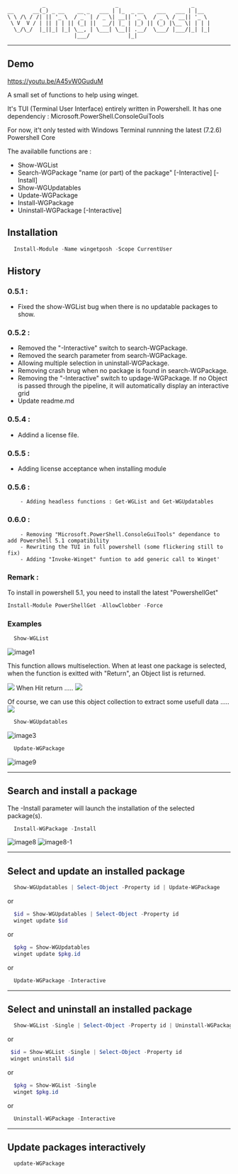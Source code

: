 ```
           _                      _                       _
__      __(_) _ __    __ _   ___ | |_  _ __    ___   ___ | |__
\ \ /\ / /| || '_ \  / _` | / _ \| __|| '_ \  / _ \ / __|| '_ \
 \ V  V / | || | | || (_| ||  __/| |_ | |_) || (_) |\__ \| | | |
  \_/\_/  |_||_| |_| \__, | \___| \__|| .__/  \___/ |___/|_| |_|
                     |___/            |_|
```
***

## Demo
https://youtu.be/A45vW0GuduM


A small set of functions to help using winget.

It's TUI (Terminal User Interface) entirely written in Powershell.
It has one dependenciy : Microsoft.PowerShell.ConsoleGuiTools

For now, it't only tested with Windows Terminal runnning the latest (7.2.6) Powershell Core

The availablle functions are :
- Show-WGList
- Search-WGPackage "name (or part) of the package" [-Interactive] [-Install]
- Show-WGUpdatables
- Update-WGPackage
- Install-WGPackage
- Uninstall-WGPackage [-Interactive]
  
  
## Installation
``` Powershell
  Install-Module -Name wingetposh -Scope CurrentUser
```

## History
### 0.5.1 : 
- Fixed the show-WGList bug when there is no updatable packages to show.
### 0.5.2 : 
- Removed the "-Interactive" switch to search-WGPackage.       
- Removed the search parameter from search-WGPackage.
- Allowing multiple selection in uninstall-WGPackage.
- Removing crash brug when no package is found in search-WGPackage.
- Removing the "-Interactive" switch to updage-WGPackage.  If no Object is passed through the pipeline, it will automatically display an interactive grid
- Update readme.md

### 0.5.4 : 
- Addind a license file.

### 0.5.5 : 
- Adding license acceptance when installing module

### 0.5.6 : 
        - Adding headless functions : Get-WGList and Get-WGUpdatables

### 0.6.0 :
        - Removing "Microsoft.PowerShell.ConsoleGuiTools" dependance to add Powershell 5.1 compatibility
        - Rewriting the TUI in full powershell (some flickering still to fix)
        - Adding "Invoke-Winget" funtion to add generic call to Winget'

### Remark : 
To install in powershell 5.1, you need to install the latest "PowershellGet"
``` Powershell
Install-Module PowerShellGet -AllowClobber -Force
```
### Examples
``` Powershell
  Show-WGList
```
![image1](https://github.com/Yves848/WingetPosh/blob/master/images/img1.png?raw=true)

This function allows multiselection.
When at least one package is selected, when the function is exitted with "Return", an Object list is returned.

![](https://github.com/Yves848/WingetPosh/blob/master/images/img4.png?raw=true)
When Hit return .....
![](https://github.com/Yves848/WingetPosh/blob/master/images/img5.png?raw=true)

Of course, we can use this object collection to extract some usefull data .....
![](https://github.com/Yves848/WingetPosh/blob/master/images/img6.png?raw=true)


``` Powershell
  Show-WGUpdatables
```
![image3](https://github.com/Yves848/WingetPosh/blob/master/images/img3.png?raw=true)

```Powershell
  Update-WGPackage
```
![image9](https://raw.githubusercontent.com/Yves848/WingetPosh/master/images/img9.png)

***

## Search and install a package

The -Install parameter will launch the installation of the selected package(s).

``` Powershell
  Install-WGPackage -Install
```

![image8](https://raw.githubusercontent.com/Yves848/WingetPosh/master/images/img8.png)
![image8-1](https://raw.githubusercontent.com/Yves848/WingetPosh/master/images/img8-1.png)



***

## Select and update an installed package
``` Powershell
  Show-WGUpdatables | Select-Object -Property id | Update-WGPackage
```
or
``` Powershell
  $id = Show-WGUpdatables | Select-Object -Property id
  winget update $id
```
or
``` Powershell
  $pkg = Show-WGUpdatables
  winget update $pkg.id
```
or
 
``` Powershell
  Update-WGPackage -Interactive
``` 

***

## Select and uninstall an installed package
``` Powershell
  Show-WGList -Single | Select-Object -Property id | Uninstall-WGPackage
```

or

``` Powershell
 $id = Show-WGList -Single | Select-Object -Property id
 winget uninstall $id
```

or
``` Powershell
  $pkg = Show-WGList -Single
  winget $pkg.id
```

or 
``` Powershell
  Uninstall-WGPackage -Interactive
```

***
## Update packages interactively
``` Powershell
  update-WGPackage
```

